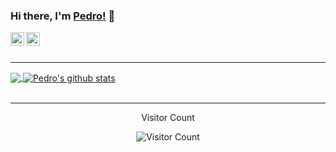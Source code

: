 ### Hi there, I'm [Pedro!](https://pemtajo.github.io) 👋

<a href="https://www.linkedin.com/in/pedromaraujo">
  <img align="left" alt="Pedro's Linkedin" width="22px" src="https://cdn.jsdelivr.net/npm/simple-icons@v3/icons/linkedin.svg" />
</a>
<a href="https://medium.com/@pemtajo">
  <img align="left" alt="Pedro's medium" width="22px" src="https://cdn.jsdelivr.net/npm/simple-icons@v3/icons/medium.svg"/>
</a>

<br />
<br />

-------

<a href="https://github.com/pemtajo/github-readme-stats">
  <img align="center" src="https://github-readme-stats.vercel.app/api/top-langs/?username=pemtajo&theme=dark" />
</a>
<a href="https://github.com/pemtajo/github-readme-stats">
  <img align="center" src="https://github-readme-stats.vercel.app/api?username=pemtajo&show_icons=true&theme=dark&line_height=27" alt="Pedro's github stats" />
</a>

<br />
<br />

-------

<div align="center">
  Visitor Count
  
  ![Visitor Count](https://profile-counter.glitch.me/pemtajo/count.svg)
  
</div>

